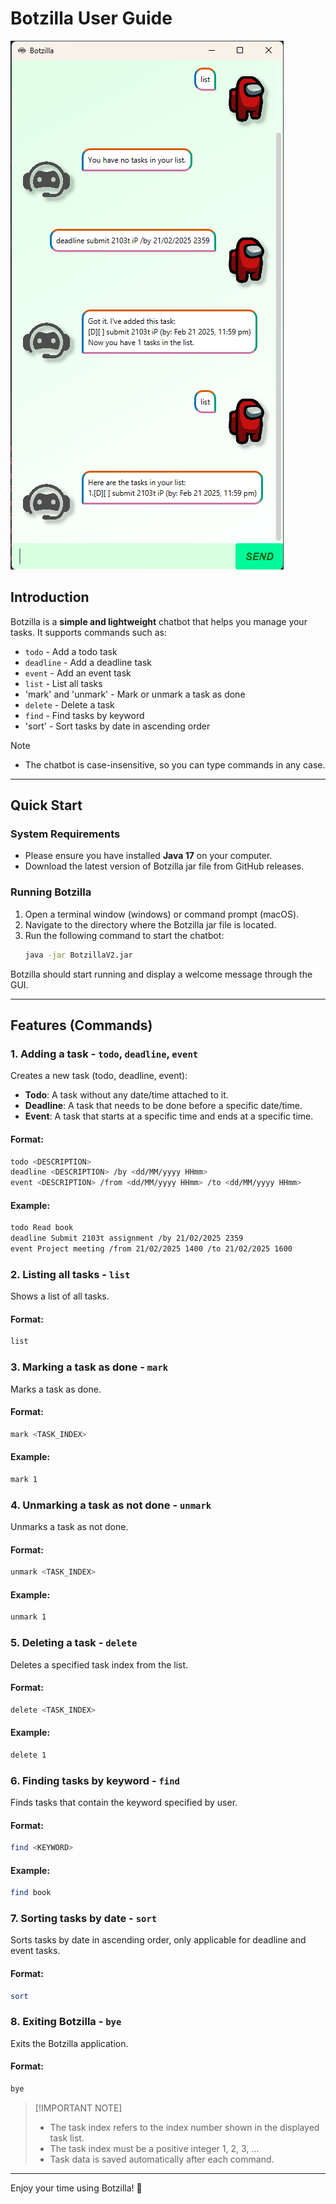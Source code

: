 # Botzilla User Guide

![Ui.png](Ui.png)

## Introduction
Botzilla is a **simple and lightweight** chatbot that helps you manage your tasks. It supports commands such as:
- `todo` - Add a todo task
- `deadline` - Add a deadline task
- `event` - Add an event task
- `list` - List all tasks
- 'mark' and 'unmark' - Mark or unmark a task as done
- `delete` - Delete a task
- `find` - Find tasks by keyword
- 'sort' - Sort tasks by date in ascending order

> [!NOTE]
> 
> - The chatbot is case-insensitive, so you can type commands in any case.

---

## Quick Start

### System Requirements
- Please ensure you have installed **Java 17** on your computer.
- Download the latest version of Botzilla jar file from GitHub releases.

### Running Botzilla
1. Open a terminal window (windows) or command prompt (macOS).
2. Navigate to the directory where the Botzilla jar file is located.
3. Run the following command to start the chatbot:
    ```bash
    java -jar BotzillaV2.jar
    ```

Botzilla should start running and display a welcome message through the GUI.   

---

## Features (Commands)

### 1. Adding a task - `todo`, `deadline`, `event`
Creates a new task (todo, deadline, event):
- **Todo**: A task without any date/time attached to it.
- **Deadline**: A task that needs to be done before a specific date/time.
- **Event**: A task that starts at a specific time and ends at a specific time.

#### Format:
```bash
todo <DESCRIPTION>
deadline <DESCRIPTION> /by <dd/MM/yyyy HHmm>
event <DESCRIPTION> /from <dd/MM/yyyy HHmm> /to <dd/MM/yyyy HHmm>
```
#### Example:
```bash
todo Read book
deadline Submit 2103t assignment /by 21/02/2025 2359
event Project meeting /from 21/02/2025 1400 /to 21/02/2025 1600
```

### 2. Listing all tasks - `list`
Shows a list of all tasks.
#### Format:
```bash
list
```

### 3. Marking a task as done - `mark`
Marks a task as done.
#### Format:
```bash
mark <TASK_INDEX>
```
#### Example:
```bash
mark 1
```

### 4. Unmarking a task as not done - `unmark`
Unmarks a task as not done.
#### Format:
```bash
unmark <TASK_INDEX>
```
#### Example:
```bash
unmark 1
```

### 5. Deleting a task - `delete`
Deletes a specified task index from the list.
#### Format:
```bash
delete <TASK_INDEX>
```
#### Example:
```bash
delete 1
```

### 6. Finding tasks by keyword - `find`
Finds tasks that contain the keyword specified by user.
#### Format:
```bash
find <KEYWORD>
```
#### Example:
```bash
find book
```

### 7. Sorting tasks by date - `sort`
Sorts tasks by date in ascending order, only applicable for deadline and event tasks.
#### Format:
```bash
sort
```

### 8. Exiting Botzilla - `bye`
Exits the Botzilla application.
#### Format:
```bash
bye
```

> [!IMPORTANT NOTE]
> 
> - The task index refers to the index number shown in the displayed task list.
> - The task index must be a positive integer 1, 2, 3, …
> - Task data is saved automatically after each command.

---
Enjoy your time using Botzilla! 🤖